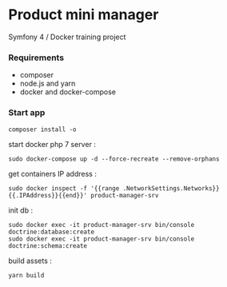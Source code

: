# Product mini manager
Symfony 4 / Docker training project

### Requirements

* composer
* node.js and yarn
* docker and docker-compose


### Start app

```
composer install -o
```

start docker php 7 server :
```
sudo docker-compose up -d --force-recreate --remove-orphans
```

get containers IP address :
```
sudo docker inspect -f '{{range .NetworkSettings.Networks}}{{.IPAddress}}{{end}}' product-manager-srv
```


init db :
```
sudo docker exec -it product-manager-srv bin/console doctrine:database:create
sudo docker exec -it product-manager-srv bin/console  doctrine:schema:create

```

build assets :
```
yarn build
```